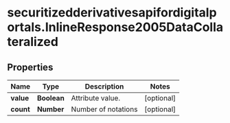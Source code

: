 # securitizedderivativesapifordigitalportals.InlineResponse2005DataCollateralized

## Properties

Name | Type | Description | Notes
------------ | ------------- | ------------- | -------------
**value** | **Boolean** | Attribute value. | [optional] 
**count** | **Number** | Number of notations | [optional] 


